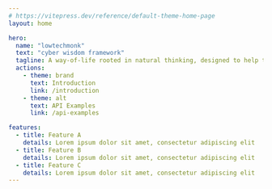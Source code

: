 ```yaml
---
# https://vitepress.dev/reference/default-theme-home-page
layout: home

hero:
  name: "lowtechmonk"
  text: "cyber wisdom framework"
  tagline: A way-of-life rooted in natural thinking, designed to help the next generation of tech users stand up and win against the big-tech landslide
  actions:
    - theme: brand
      text: Introduction
      link: /introduction
    - theme: alt
      text: API Examples
      link: /api-examples

features:
  - title: Feature A
    details: Lorem ipsum dolor sit amet, consectetur adipiscing elit
  - title: Feature B
    details: Lorem ipsum dolor sit amet, consectetur adipiscing elit
  - title: Feature C
    details: Lorem ipsum dolor sit amet, consectetur adipiscing elit
---
```


